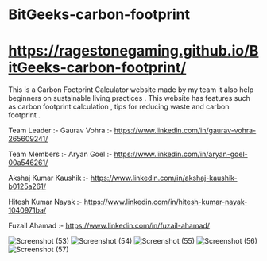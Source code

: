 # BitGeeks-carbon-footprint
# https://ragestonegaming.github.io/BitGeeks-carbon-footprint/
This is a Carbon Footprint Calculator website made by my team it also help beginners on sustainable living practices . This website has features such as carbon footprint calculation , tips for reducing waste and carbon footprint .

Team Leader :- Gaurav Vohra :- https://www.linkedin.com/in/gaurav-vohra-265609241/

Team Members :- Aryan Goel :- https://www.linkedin.com/in/aryan-goel-00a546261/

  Akshaj Kumar Kaushik :- https://www.linkedin.com/in/akshaj-kaushik-b0125a261/
                
Hitesh Kumar Nayak :- https://www.linkedin.com/in/hitesh-kumar-nayak-1040971ba/
                
Fuzail Ahamad :- https://www.linkedin.com/in/fuzail-ahamad/


![Screenshot (53)](https://github.com/ragestonegaming/BitGeeks-carbon-footprint/assets/80562218/f3e77685-442b-49eb-b829-5586b9c03eff)
![Screenshot (54)](https://github.com/ragestonegaming/BitGeeks-carbon-footprint/assets/80562218/7d30561b-8abb-4092-9fe9-5385fa00e24c)
![Screenshot (55)](https://github.com/ragestonegaming/BitGeeks-carbon-footprint/assets/80562218/6d28ef16-74da-425e-9f0f-c508e4ff03ae)
![Screenshot (56)](https://github.com/ragestonegaming/BitGeeks-carbon-footprint/assets/80562218/eeee7b57-3269-4665-90b5-f24450a61138)
![Screenshot (57)](https://github.com/ragestonegaming/BitGeeks-carbon-footprint/assets/80562218/833da573-40c7-4450-925b-cdceeeada570)
